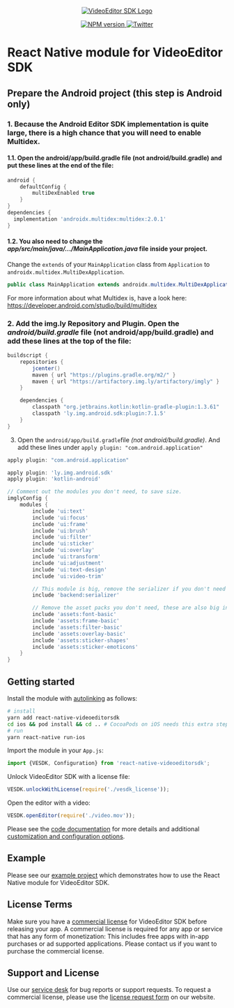 <p align="center">
  <a href="https://www.videoeditorsdk.com/?utm_campaign=Projects&utm_source=Github&utm_medium=VESDK&utm_content=React-Native">
    <img src="https://video.photoeditorsdk.com/assets/img/vesdk-logo-s.svg" alt="VideoEditor SDK Logo"/>
  </a>
</p>
<p align="center">
  <a href="https://npmjs.org/package/react-native-videoeditorsdk">
    <img src="https://img.shields.io/npm/v/react-native-videoeditorsdk.svg" alt="NPM version">
  </a>
  <a href="http://twitter.com/VideoEditorSDK">
    <img src="https://img.shields.io/badge/twitter-@VideoEditorSDK-blue.svg?style=flat" alt="Twitter">
  </a>
</p>

# React Native module for VideoEditor SDK

## Prepare the Android project (this step is Android only)

### 1. Because the Android Editor SDK implementation is quite large, there is a high chance that you will need to enable Multidex.
#### 1.1. Open the android/app/build.gradle file (not android/build.gradle) and put these lines at the end of the file:
```groovy
android {
    defaultConfig {
        multiDexEnabled true
    }
}
dependencies {
  implementation 'androidx.multidex:multidex:2.0.1'
}
```
####  1.2. You also need to change the _app/src/main/java/.../MainApplication.java_ file inside your project. 
Change the `extends` of your `MainApplication` class from `Application` to `androidx.multidex.MultiDexApplication`.

```java
public class MainApplication extends androidx.multidex.MultiDexApplication implements ReactApplication { ...
```

For more information about what Multidex is, have a look here: https://developer.android.com/studio/build/multidex

### 2. Add the img.ly Repository and Plugin. Open the _android/build.gradle_ file (not android/app/build.gradle) and add these lines at the top of the file:
```groovy
buildscript {
    repositories {
        jcenter()
        maven { url "https://plugins.gradle.org/m2/" }
        maven { url "https://artifactory.img.ly/artifactory/imgly" }
    }

    dependencies {
        classpath "org.jetbrains.kotlin:kotlin-gradle-plugin:1.3.61"
        classpath 'ly.img.android.sdk:plugin:7.1.5'
    }
}
```

3. Open the `android/app/build.gradle`file  _(not android/build.gradle)_.
And add these lines under `apply plugin: "com.android.application"`
```groovy
apply plugin: "com.android.application"

apply plugin: 'ly.img.android.sdk'
apply plugin: 'kotlin-android'

// Comment out the modules you don't need, to save size.
imglyConfig {
    modules {
        include 'ui:text'
        include 'ui:focus'
        include 'ui:frame'
        include 'ui:brush'
        include 'ui:filter'
        include 'ui:sticker'
        include 'ui:overlay'
        include 'ui:transform'
        include 'ui:adjustment'
        include 'ui:text-design'
        include 'ui:video-trim'

        // This module is big, remove the serializer if you don't need that feature.
        include 'backend:serializer'

        // Remove the asset packs you don't need, these are also big in size.
        include 'assets:font-basic'
        include 'assets:frame-basic'
        include 'assets:filter-basic'
        include 'assets:overlay-basic'
        include 'assets:sticker-shapes'
        include 'assets:sticker-emoticons'
    }
}
```

## Getting started

Install the module with [autolinking](https://github.com/react-native-community/cli/blob/master/docs/autolinking.md) as follows:

```sh
# install
yarn add react-native-videoeditorsdk
cd ios && pod install && cd .. # CocoaPods on iOS needs this extra step
# run
yarn react-native run-ios
```

Import the module in your `App.js`:

```js
import {VESDK, Configuration} from 'react-native-videoeditorsdk';
```

Unlock VideoEditor SDK with a license file:

```js
VESDK.unlockWithLicense(require('./vesdk_license'));
```

Open the editor with a video:

```js
VESDK.openEditor(require('./video.mov'));
```

Please see the [code documentation](./index.d.ts) for more details and additional [customization and configuration options](./configuration.ts).

## Example

Please see our [example project](https://github.com/imgly/vesdk-react-native-demo) which demonstrates how to use the React Native module for VideoEditor SDK.

## License Terms

Make sure you have a [commercial license](https://account.photoeditorsdk.com/pricing?product=vesdk&?utm_campaign=Projects&utm_source=Github&utm_medium=VESDK&utm_content=React-Native) for VideoEditor SDK before releasing your app.
A commercial license is required for any app or service that has any form of monetization: This includes free apps with in-app purchases or ad supported applications. Please contact us if you want to purchase the commercial license.

## Support and License

Use our [service desk](https://support.videoeditorsdk.com) for bug reports or support requests. To request a commercial license, please use the [license request form](https://account.photoeditorsdk.com/pricing?product=vesdk&?utm_campaign=Projects&utm_source=Github&utm_medium=VESDK&utm_content=React-Native) on our website.
